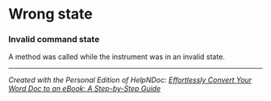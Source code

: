 # Wrong state

### Invalid command state

A method was called while the instrument was in an invalid state.

***

_Created with the Personal Edition of HelpNDoc:_ [_Effortlessly Convert Your Word Doc to an eBook: A Step-by-Step Guide_](https://www.helpndoc.com/step-by-step-guides/how-to-convert-a-word-docx-file-to-an-epub-or-kindle-ebook/)
